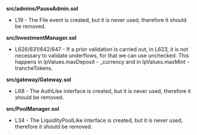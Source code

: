 **src/admins/PauseAdmin.sol**
- L19 - The File event is created, but it is never used, therefore it should be removed.


**src/InvestmentManager.sol**
- L626/631/642/647 - If a prior validation is carried out, in L623, it is not necessary to validate underflows, for that we can use unchecked. This happens in lpValues.maxDeposit - _currency and in lpValues.maxMint - trancheTokens.


**src/gateway/Gateway.sol**
- L68 - The AuthLike interface is created, but it is never used, therefore it should be removed.


**src/PoolManager.sol**
- L34 - The LiquidityPoolLike interface is created, but it is never used, therefore it should be removed.
